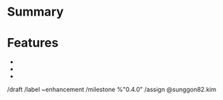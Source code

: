 # Summary
<!--- Summarize the information of the merge request -->


# Features
<!--- List of features and bugfixes included -->
*  
*  
*  


/draft
/label ~enhancement
/milestone %"0.4.0"
/assign @sunggon82.kim
